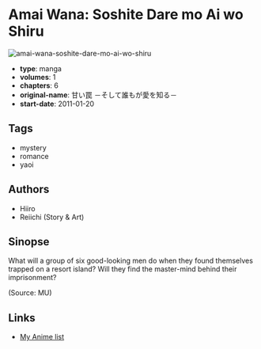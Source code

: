 # Amai Wana: Soshite Dare mo Ai wo Shiru

![amai-wana-soshite-dare-mo-ai-wo-shiru](https://cdn.myanimelist.net/images/manga/2/77113.jpg)

-   **type**: manga
-   **volumes**: 1
-   **chapters**: 6
-   **original-name**: 甘い罠 －そして誰もが愛を知る－
-   **start-date**: 2011-01-20

## Tags

-   mystery
-   romance
-   yaoi

## Authors

-   Hiiro
-   Reiichi (Story & Art)

## Sinopse

What will a group of six good-looking men do when they found themselves trapped on a resort island? Will they find the master-mind behind their imprisonment?

(Source: MU)

## Links

-   [My Anime list](https://myanimelist.net/manga/43703/Amai_Wana__Soshite_Dare_mo_Ai_wo_Shiru)
